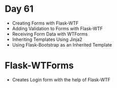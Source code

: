# Day 61

- Creating Forms with Flask-WTF
- Adding Validation to Forms with Flask-WTF
- Receiving Form Data with WTForms
- Inheriting Templates Using Jinja2
- Using Flask-Bootstrap as an Inherited Template

# Flask-WTForms

- Creates Login form with the help of Flask-WTF